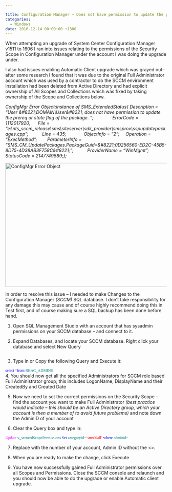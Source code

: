 ```yaml
---

title: Configuration Manager – Does not have permission to update the prereq or state flag of the package
categories:
  - Windows
date: 2016-12-14 00:00:00 +1300
---
```

When attempting an upgrade of System Center Configuration Manager v1511 to 1606 I ran into issues relating to the permissions of the Security Scope in Configuration Manager under the account I was doing the upgrade under.

I also had issues enabling Automatic Client upgrade which was grayed out– after some research I found that it was due to the original Full Administrator account which was used by a contractor to do the SCCM environment installation had been deleted from Active Directory and had explicit ownership of All Scopes and Collections which was fixed by taking ownership of the Scope and Collections below.

_ConfigMgr Error Object:instance of SMS\_ExtendedStatus{ Description = &#8220;User \&#8221;DOMAIN\\User\&#8221; does not have permission to update the prereq or state flag of the package. &#8220;;               ErrorCode = 1112017920;      File = &#8220;e:\\nts\_sccm\_release\\sms\\siteserver\\sdk\_provider\\smsprov\\sspupdatepackages.cpp&#8221;;           Line = 435;              ObjectInfo = &#8220;2&#8221;;     Operation = &#8220;ExecMethod&#8221;;        ParameterInfo = &#8220;SMS\_CM\_UpdatePackages.PackageGuid=\&#8221;0D256560-ED2C-45B5-8D75-4D38AB3F758C\&#8221;&#8221;;           ProviderName = &#8220;WinMgmt&#8221;;          StatusCode = 2147749889;};_

<img class="alignnone" src="https://i2.wp.com/luke.geek.nz/wp-content/uploads/2016/12/121316_0819_Configurati1.png?resize=594%2C387" alt="ConfigMgr Error Object" width="594" height="387" data-recalc-dims="1" />

In order to resolve this issue – I needed to make Changes to the Configuration Manager _(SCCM)_ SQL database. I don&#8217;t take responsibility for any damage this may cause and of course highly recommend doing this in Test first, and of course making sure a SQL backup has been done before hand.

1. Open SQL Management Studio with an account that has sysadmin permissions on your SCCM database – and connect to it.

2. Expand Databases, and locate your SCCM database. Right click your database and select New Query

<img src="https://i0.wp.com/luke.geek.nz/wp-content/uploads/2016/12/121316_0819_Configurati2.png?w=1500" alt="" data-recalc-dims="1" />

3. Type in or Copy the following Query and Execute it:

<span style="font-family: Consolas; font-size: 9pt;"><span style="color: blue;">select </span><span style="color: gray;">*<span style="color: blue;">from </span><span style="color: teal;">RBAC_ADMINS<br /> </span></span></span>4. You should now get all the specified Administrators for SCCM role based Full Administrator group; this includes LogonName, DisplayName and their CreatedBy and Created Date

5. Now we need to set the correct permissions on the Security Scope – find the account you want to make Full Administrator _(best practice would indicate – this should be an Active Directory group, which your account is then a member of to avoid future problems)_ and note down the AdminID of your account

6. Clear the Query box and type in:

<span style="font-family: Consolas; font-size: 9pt;"><span style="color: fuchsia;">Update </span><span style="color: teal;">v_securedScopePermissions </span></span><span style="font-family: Consolas; font-size: 9pt;"><span style="color: blue;">Set </span><span style="color: teal;">categoryid<span style="color: gray;">=<span style="color: red;">&#8216;sms00all&#8217; </span><span style="color: blue;">where </span><span style="color: teal;">adminid<span style="color: gray;">=</span><ADMINID></span><br /> </span></span></span>

7. Replace <ADMINID> with the number of your account, Admin ID without the <>.

8. When you are ready to make the change, click Execute

9. You have now successfully gained Full Administrator permissions over all Scopes and Permissions. Close the SCCM console and relaunch and you should now be able to do the upgrade or enable Automatic client upgrade.
